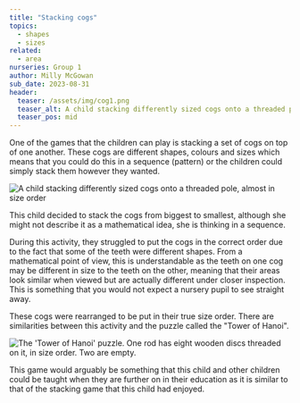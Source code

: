 ```yaml
---
title: "Stacking cogs"
topics: 
  - shapes
  - sizes
related: 
  - area
nurseries: Group 1
author: Milly McGowan
sub_date: 2023-08-31
header:
  teaser: /assets/img/cog1.png
  teaser_alt: A child stacking differently sized cogs onto a threaded pole, almost in size order.
  teaser_pos: mid
---
```

One of the games that the children can play is stacking a set of cogs on top of one another. These cogs are different shapes, colours and sizes which means that you could do this in a sequence (pattern) or the children could simply stack them however they wanted.

![A child stacking differently sized cogs onto a threaded pole, almost in size order]({{site.baseurl}}/assets/img/cog1.png "A child stacking cogs")

This child decided to stack the cogs from biggest to smallest, although she might not describe it as a mathematical idea, she is thinking in a sequence.

During this activity, they struggled to put the cogs in the correct order due to the fact that some of the teeth were different shapes. From a mathematical point of view, this is understandable as the teeth on one cog may be different in size to the teeth on the other, meaning that their areas look similar when viewed but are actually different under closer inspection. This is something that you would not expect a nursery pupil to see straight away.

These cogs were rearranged to be put in their true size order. There are similarities between this activity and the puzzle called the "Tower of Hanoi".

![The 'Tower of Hanoi' puzzle. One rod has eight wooden discs threaded on it, in size order. Two are empty.]({{site.baseurl}}/assets/img/TH1.png "The 'Tower of Hanoi' puzzle.")

This game would arguably be something that this child and other children could be taught when they are further on in their education as it is similar to that of the stacking game that this child had enjoyed.